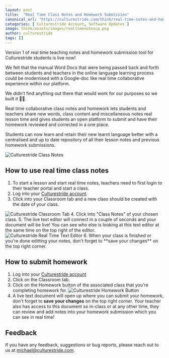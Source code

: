 ```yaml
---
layout: post
title:  "Real Time Class Notes and Homework Submission"
canonical_url: "https://culturestride.com/think/real-time-notes-and-homework"
categories: [ Culturestride Account, Software Updates ]
image: think/assets/images/realtimenotescp.png
author: culturestride
tags: []
---
```

Version 1 of real time teaching notes and homework submission tool for Culturestride students is live now!

We felt that the manual Word Docs that were being passed back and forth between students and teachers in the online language learning process could be modernised with a Google-doc like real time collaborative experience within our platform.

We didn't find anything out there that would work for our purposes so we built it 🤷‍♀️.

Real time collaborative class notes and homework lets students and teachers share new words, class content and miscellaneous notes real lesson time and gives students an open platform to submit and have their homework reviewed and corrected in a one place.

Students can now learn and retain their new learnt language better with a centralised and up to date repository of all their lesson notes and previous homework submissions. 

<span style="text-align:center">
<img style="max-height:500px" src="https://culturestride.github.io/think/assets/images/classnotes1.jpg" alt="Culturestride Class Notes"/>
</span>

## How to use real time class notes

1. To start a lesson and start real time notes, teachers need to first login to their teacher portal and start a class.
2. Log into your [Culturestride account](https://culturestride.com/login).
3. Click into your Classroom tab and a new class should be created with the date of your class.
 <span style="text-align:center">
 <img style="max-height:500px" src="https://culturestride.github.io/think/assets/images/classnotes2.jpg" alt="Culturestride Classroom Tab"/>
 </span>
4. Click into "Class Notes" of your chosen class.
5. The live text editor will connect in a couple of seconds and your document will be live! You can see who else is looking at this text editor at the same time on the top right of the editor.
    <span style="text-align:center">
    <img style="max-height:500px" src="https://culturestride.github.io/think/assets/images/classnotes3.jpg" alt="Culturestride Real Time Text Editor"/>
    </span>
6. When your class is finished or you're done editting your notes, don't forget to **save your changes** on the top right corner.

## How to submit homework
1. Log into your [Culturestride account](https://culturestride.com/login)
2. Click on the Classroom tab.
3. Click on the Homework button of the associated class that you're completing homework for.
    <span style="text-align:center">
    <img style="max-height:500px" src="https://culturestride.github.io/think/assets/images/classnotes4.jpg" alt="Culturestride Homework Button"/>
    </span>
4. A live text document will open up where you can submit your homework, don't forget to **save your changes** on the top right corner. Your teacher also has access to this document so in-class or at any other time, they can review and add notes into your homework submission which you can see in real time!

## Feedback
If you have any feedback, suggestions or bug reports, please reach out to us at [michael@culturestride.com](mailto:michael@culturestride.com).
